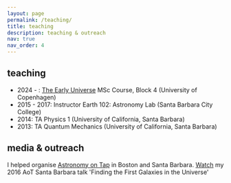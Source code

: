 ```yaml
---
layout: page
permalink: /teaching/
title: teaching
description: teaching & outreach
nav: true
nav_order: 4
---
```


## teaching

<!-- - 2022 -- Instructor Earth 102: Astronomy Lab (Santa Barbara City College) -->
- 2024 - : [The Early Universe](https://kurser.ku.dk/course/NFYK23006U) MSc Course, Block 4 (University of Copenhagen)
- 2015 - 2017: Instructor Earth 102: Astronomy Lab (Santa Barbara City College)
- 2014: TA Physics 1 (University of California, Santa Barbara)
- 2013: TA Quantum Mechanics (University of California, Santa Barbara)

## media & outreach

I helped organise [Astronomy on Tap](https://astronomyontap.org) in Boston and Santa Barbara. [Watch](https://www.youtube.com/watch?v=oHfv5gIagSM) my 2016 AoT Santa Barbara talk 'Finding the First Galaxies in the Universe'